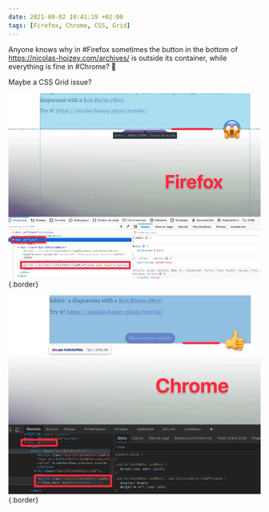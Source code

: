 ```yaml
---
date: 2021-09-02 10:41:19 +02:00
tags: [Firefox, Chrome, CSS, Grid]
---
```


Anyone knows why in #Firefox sometimes the button in the bottom of <https://nicolas-hoizey.com/archives/> is outside its container, while everything is fine in #Chrome? 🤔

Maybe a CSS Grid issue?

![Rendering issue in Firefox](broken-in-firefox.jpg "Rendering issue in Firefox"){.border}

![Everything is fine in Chrome](all-ok-in-chrome.jpg "Everything is fine in Chrome"){.border}
